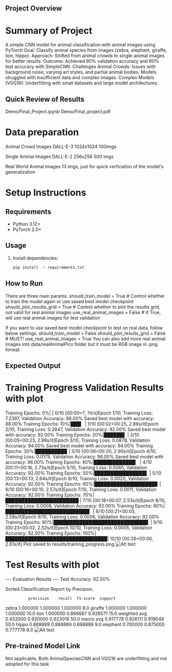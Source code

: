 ## Project Overview
# Summary of Project
A simple CNN model for animal classification with animal images using PyTorch
Goal: Classify animal species from images (zebra, elephant, giraffe, lion, hippo).
Approach: Shifted from animal crowds to single-animal images for better results.
Outcome: Achieved 90% validation accuracy and 80% test accuracy with SimpleCNN.
Challenges
Animal Crowds:
Issues with background noise, varying art styles, and partial animal bodies.
Models struggled with insufficient data and complex images.
Complex Models (VGG16):
Underfitting with small datasets and large model architectures.

## Quick Review of Results
Demo/Final_Project.ipynb
Demo/Final_project.pdf

# Data preparation
Animal Crowd Images
DALL-E-3 1024x1024 100imgs 

Single Animal Images
DALL-E-2 256x256 500 imgs

Real World Animal Images
13 imgs, just for quick verfication of the model's generalization


# Setup Instructions
## Requirements
- Python 3.12+
- PyTorch 2.0+

## Usage
1. Install dependencies:
   ```bash
   pip install -r requirements.txt

## How to Run
There are three main params.
should_train_model = True # Control whether to train the model again or use saved best model checkpoint
should_plot_results_grid = True # Control whether to plot the results grid, not valid for real animal images
use_real_animal_images = False # if True, will use real animal images for test validation

If you want to use saved best model checkpoint to test on real data, follow below settings.
should_train_model = False
should_plot_results_grid = False # MUST!
use_real_animal_images = True
You can also add more real animal images into data/realAnimalPics folder but it must be RGB image in .png format.

## Expected Output

# Training Progress Validation Results with plot
Training Epochs:   0%|                                         | 0/10 [00:00<?, ?it/s]Epoch 1/10, Training Loss: 7.2397, Validation Accuracy: 88.00%
Saved best model with accuracy: 88.00%
Training Epochs:  10%|███▎                             | 1/10 [00:02<00:25,  2.89s/itEpoch 2/10, Training Loss: 0.2647, Validation Accuracy: 92.00%
Saved best model with accuracy: 92.00%
Training Epochs:  20%|██████▌                          | 2/10 [00:05<00:23,  2.88s/it]Epoch 3/10, Training Loss: 0.0878, Validation Accuracy: 94.00%
Saved best model with accuracy: 94.00%
Training Epochs:  30%|█████████▉                       | 3/10 [00:08<00:20,  2.90s/it]Epoch 4/10, Training Loss: 0.0179, Validation Accuracy: 96.00%
Saved best model with accuracy: 96.00%
Training Epochs:  40%|█████████████▏                   | 4/10 [00:11<00:16,  2.73s/it]Epoch 5/10, Training Loss: 0.0065, Validation Accuracy: 92.00%
Training Epochs:  50%|████████████████▌                | 5/10 [00:13<00:13,  2.64s/it]Epoch 6/10, Training Loss: 0.0020, Validation Accuracy: 92.00%
Training Epochs:  60%|███████████████████▊             | 6/10 [00:16<00:10,  2.57s/it]Epoch 7/10, Training Loss: 0.0011, Validation Accuracy: 92.00%
Training Epochs:  70%|███████████████████████          | 7/10 [00:18<00:07,  2.53s/it]Epoch 8/10, Training Loss: 0.0008, Validation Accuracy: 92.00%
Training Epochs:  80%|██████████████████████████▍      | 8/10 [00:21<00:05,  2.58s/it]Epoch 9/10, Training Loss: 0.0006, Validation Accuracy: 92.00%
Training Epochs:  90%|█████████████████████████████▋   | 9/10 [00:23<00:02,  2.52s/it]Epoch 10/10, Training Loss: 0.0005, Validation Accuracy: 92.00%
Training Epochs: 100%|████████████████████████████████| 10/10 [00:26<00:00,  2.61s/it]
Plot saved to results/training_progress.png
![Alt text](results/training_progress.png)

# Test Results with plot
--- Evaluation Results ---
Test Accuracy: 92.00%

Sorted Classification Report by Precision:

              precision    recall  f1-score  support
zebra          1.000000  1.000000  1.000000      8.0
giraffe        1.000000  1.000000  1.000000     10.0
lion           1.000000  0.866667  0.928571     15.0
weighted avg   0.932000  0.920000  0.923016     50.0
macro avg      0.917778  0.926111  0.919048     50.0
hippo          0.888889  0.888889  0.888889      9.0
elephant       0.700000  0.875000  0.777778      8.0
![Alt text](results/test_results.png)


## Pre-trained Model Link
Not applicable, Both AnimalSpeciesCNN and VGG16 are underfitting and not adopted for this task


